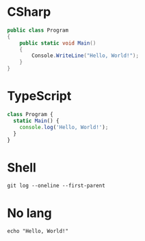 # CSharp

```csharp
public class Program
{
    public static void Main()
    {
        Console.WriteLine("Hello, World!");
    }
}
```

# TypeScript

```typescript
class Program {
  static Main() {
    console.log('Hello, World!');
  }
}
```

# Shell

```shell
git log --oneline --first-parent
```

# No lang

```
echo "Hello, World!"
```

